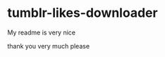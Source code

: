 tumblr-likes-downloader
=======================

My readme is very nice

thank you very much please
